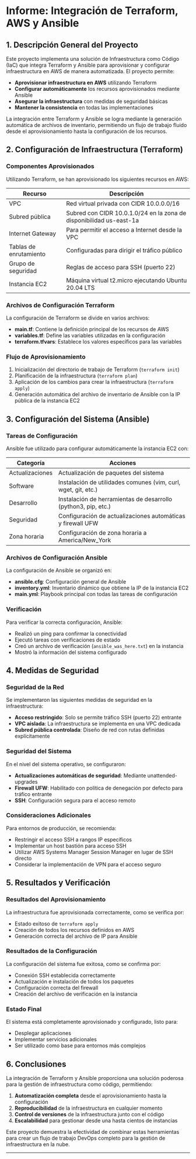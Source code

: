 # Informe: Integración de Terraform, AWS y Ansible

## 1. Descripción General del Proyecto

Este proyecto implementa una solución de Infraestructura como Código (IaC) que integra Terraform y Ansible para aprovisionar y configurar infraestructura en AWS de manera automatizada. El proyecto permite:

- **Aprovisionar infraestructura en AWS** utilizando Terraform
- **Configurar automáticamente** los recursos aprovisionados mediante Ansible
- **Asegurar la infraestructura** con medidas de seguridad básicas
- **Mantener la consistencia** en todas las implementaciones

La integración entre Terraform y Ansible se logra mediante la generación automática de archivos de inventario, permitiendo un flujo de trabajo fluido desde el aprovisionamiento hasta la configuración de los recursos.

## 2. Configuración de Infraestructura (Terraform)

### Componentes Aprovisionados

Utilizando Terraform, se han aprovisionado los siguientes recursos en AWS:

| Recurso | Descripción |
|---------|-------------|
| VPC | Red virtual privada con CIDR 10.0.0.0/16 |
| Subred pública | Subred con CIDR 10.0.1.0/24 en la zona de disponibilidad us-east-1a |
| Internet Gateway | Para permitir el acceso a Internet desde la VPC |
| Tablas de enrutamiento | Configuradas para dirigir el tráfico público |
| Grupo de seguridad | Reglas de acceso para SSH (puerto 22) |
| Instancia EC2 | Máquina virtual t2.micro ejecutando Ubuntu 20.04 LTS |

### Archivos de Configuración Terraform

La configuración de Terraform se divide en varios archivos:

- **main.tf**: Contiene la definición principal de los recursos de AWS
- **variables.tf**: Define las variables utilizadas en la configuración
- **terraform.tfvars**: Establece los valores específicos para las variables

### Flujo de Aprovisionamiento

1. Inicialización del directorio de trabajo de Terraform (`terraform init`)
2. Planificación de la infraestructura (`terraform plan`)
3. Aplicación de los cambios para crear la infraestructura (`terraform apply`)
4. Generación automática del archivo de inventario de Ansible con la IP pública de la instancia EC2

## 3. Configuración del Sistema (Ansible)

### Tareas de Configuración

Ansible fue utilizado para configurar automáticamente la instancia EC2 con:

| Categoría | Acciones |
|-----------|----------|
| Actualizaciones | Actualización de paquetes del sistema |
| Software | Instalación de utilidades comunes (vim, curl, wget, git, etc.) |
| Desarrollo | Instalación de herramientas de desarrollo (python3, pip, etc.) |
| Seguridad | Configuración de actualizaciones automáticas y firewall UFW |
| Zona horaria | Configuración de zona horaria a America/New_York |

### Archivos de Configuración Ansible

La configuración de Ansible se organizó en:

- **ansible.cfg**: Configuración general de Ansible
- **inventory.yml**: Inventario dinámico que obtiene la IP de la instancia EC2
- **main.yml**: Playbook principal con todas las tareas de configuración

### Verificación

Para verificar la correcta configuración, Ansible:
- Realizó un ping para confirmar la conectividad
- Ejecutó tareas con verificaciones de estado
- Creó un archivo de verificación (`ansible_was_here.txt`) en la instancia
- Mostró la información del sistema configurado

## 4. Medidas de Seguridad

### Seguridad de la Red

Se implementaron las siguientes medidas de seguridad en la infraestructura:

- **Acceso restringido**: Solo se permite tráfico SSH (puerto 22) entrante
- **VPC aislada**: La infraestructura se implementa en una VPC dedicada
- **Subred pública controlada**: Diseño de red con rutas definidas explícitamente

### Seguridad del Sistema

En el nivel del sistema operativo, se configuraron:

- **Actualizaciones automáticas de seguridad**: Mediante unattended-upgrades
- **Firewall UFW**: Habilitado con política de denegación por defecto para tráfico entrante
- **SSH**: Configuración segura para el acceso remoto

### Consideraciones Adicionales

Para entornos de producción, se recomienda:
- Restringir el acceso SSH a rangos IP específicos
- Implementar un host bastión para acceso SSH
- Utilizar AWS Systems Manager Session Manager en lugar de SSH directo
- Considerar la implementación de VPN para el acceso seguro

## 5. Resultados y Verificación

### Resultados del Aprovisionamiento

La infraestructura fue aprovisionada correctamente, como se verifica por:
- Estado exitoso de `terraform apply`
- Creación de todos los recursos definidos en AWS
- Generación correcta del archivo de IP para Ansible

### Resultados de la Configuración

La configuración del sistema fue exitosa, como se confirma por:
- Conexión SSH establecida correctamente
- Actualización e instalación de todos los paquetes
- Configuración correcta del firewall
- Creación del archivo de verificación en la instancia

### Estado Final

El sistema está completamente aprovisionado y configurado, listo para:
- Desplegar aplicaciones
- Implementar servicios adicionales
- Ser utilizado como base para entornos más complejos

## 6. Conclusiones

La integración de Terraform y Ansible proporciona una solución poderosa para la gestión de infraestructura como código, permitiendo:

1. **Automatización completa** desde el aprovisionamiento hasta la configuración
2. **Reproducibilidad** de la infraestructura en cualquier momento
3. **Control de versiones** de la infraestructura junto con el código
4. **Escalabilidad** para gestionar desde una hasta cientos de instancias

Este proyecto demuestra la efectividad de combinar estas herramientas para crear un flujo de trabajo DevOps completo para la gestión de infraestructura en la nube.

---

